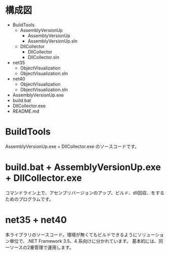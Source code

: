﻿# 構成図

- BuildTools
	- AssemblyVersionUp
		- AssemblyVersionUp
		- AssemblyVersionUp.sln
	- DllCollector
		- DllCollector
		- DllCollector.sln
- net35
	- ObjectVisualization
	- ObjectVisualization.sln
- net40
	- ObjectVisualization
	- ObjectVisualization.sln
- AssemblyVersionUp.exe
- build.bat
- DllCollector.exe
- README.md

# BuildTools

AssemblyVersionUp.exe + DllCollector.exe のソースコードです。

# build.bat + AssemblyVersionUp.exe + DllCollector.exe

コマンドライン上で、アセンブリバージョンのアップ、ビルド、dll回収、をするためのプログラムです。

# net35 + net40

本ライブラリのソースコード。環境が無くてもビルドできるようにソリューション単位で、.NET Framework 3.5、4 系向けに分かれています。
基本的には、同一ソースの2重管理で運用します。
